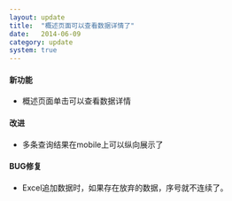 ```yaml
---
layout: update
title:  "概述页面可以查看数据详情了"
date:   2014-06-09
category: update
system: true
---
```


#### 新功能
* 概述页面单击可以查看数据详情

#### 改进 
* 多条查询结果在mobile上可以纵向展示了

#### BUG修复
* Excel追加数据时，如果存在放弃的数据，序号就不连续了。 
